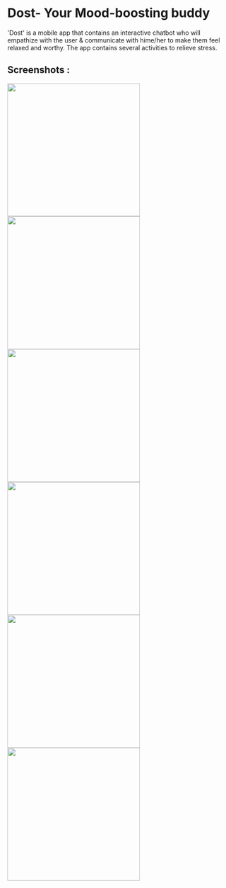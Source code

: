 # Dost- Your Mood-boosting buddy  
'Dost' is a mobile app that contains an interactive chatbot who will empathize with the user & communicate with hime/her to make them feel relaxed and worthy. The app contains several activities to relieve stress.  

## Screenshots : 

<img src="Screenshot_20200621-160113.jpg" width="300"><img src="Screenshot_20200621-161051.jpg" width="300"> <img src="Screenshot_20200621-161141.jpg" width="300"> <img src="Screenshot_20200621-161238.jpg" width="300"><img src="Screenshot_20200621-161248.jpg" width="300"> <img src="Screenshot_20200621-161410.jpg" width="300">
  
